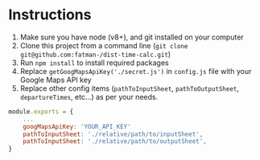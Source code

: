 # Instructions

1. Make sure you have node (v8+), and git installed on your computer
2. Clone this project from a command line (`git clone git@github.com:fatman-/dist-time-calc.git`)
3. Run `npm install` to install required packages
4. Replace `getGoogMapsApiKey('./secret.js')` in `config.js` file with your Google Maps API key
5. Replace other config items (`pathToInputSheet`, `pathToOutputSheet`, `departureTimes`, etc...) as per your needs.

```js
module.exports = {
	...
	googMapsApiKey: 'YOUR_API_KEY'
	pathToInputSheet: './relative/path/to/inputSheet',
	pathToInputSheet: './relative/path/to/outputSheet',
}
```
